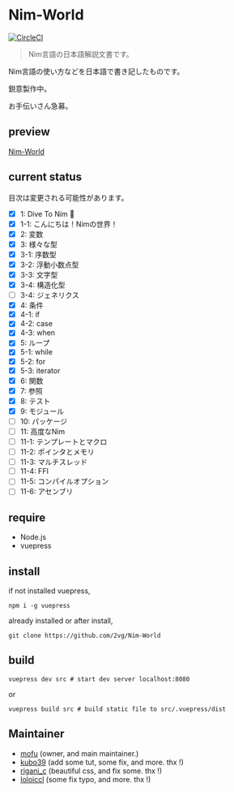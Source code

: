 # Nim-World

[![CircleCI](https://circleci.com/gh/2vg/Nim-World.svg?style=svg)](https://circleci.com/gh/2vg/Nim-World)

> Nim言語の日本語解説文書です。

Nim言語の使い方などを日本語で書き記したものです。

鋭意製作中。

お手伝いさん急募。

## preview
[Nim-World](https://2vg.github.io/Nim-World)

## current status

目次は変更される可能性があります。

- [x] 1: Dive To Nim 👑
- [x] 1-1: こんにちは！Nimの世界！
- [x] 2: 変数
- [x] 3: 様々な型
- [x] 3-1: 序数型
- [x] 3-2: 浮動小数点型
- [x] 3-3: 文字型
- [x] 3-4: 構造化型
- [ ] 3-4: ジェネリクス
- [x] 4: 条件
- [x] 4-1: if
- [x] 4-2: case
- [x] 4-3: when
- [x] 5: ループ
- [x] 5-1: while
- [x] 5-2: for
- [x] 5-3: iterator
- [x] 6: 関数
- [x] 7: 参照
- [x] 8: テスト
- [x] 9: モジュール
- [ ] 10: パッケージ
- [ ] 11: 高度なNim
- [ ] 11-1: テンプレートとマクロ
- [ ] 11-2: ポインタとメモリ
- [ ] 11-3: マルチスレッド
- [ ] 11-4: FFI
- [ ] 11-5: コンパイルオプション
- [ ] 11-6: アセンブリ

## require
- Node.js
- vuepress

## install
if not installed vuepress,

```shell
npm i -g vuepress
```

already installed or after install,

```shell
git clone https://github.com/2vg/Nim-World
```

## build
```shell
vuepress dev src # start dev server localhost:8080
```

or

```shell
vuepress build src # build static file to src/.vuepress/dist
```

## Maintainer
- [mofu](https://twitter.com/mfqn) (owner, and main maintainer.)
- [kubo39](https://github.com/kubo39) (add some tut, some fix, and more. thx !)
- [rigani_c](https://twitter.com/rigani_c) (beautiful css, and fix some. thx !)
- [loloiccl](https://github.com/loloiccl) (some fix typo, and more. thx !)
